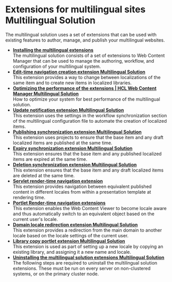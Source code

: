 # Extensions for multilingual sites Multilingual Solution

The multilingual solution uses a set of extensions that can be used with existing features to author, manage, and publish your multilingual websites.

-   **[Installing the multilingual extensions](../wcm/wcm_mls_install.md)**  
The multilingual solution consists of a set of extensions to Web Content Manager that can be used to manage the authoring, workflow, and configuration of your multilingual system.
-   **[Edit-time navigation creation extension Multilingual Solution](../wcm/wcm_mls_ext_nav.md)**  
This extension provides a way to change between localizations of the same item and to create new items in localized libraries.
-   **[Optimizing the performance of the extensions \| HCL Web Content Manager Multilingual Solution](../wcm/wcm_mls_optimize.md)**  
How to optimize your system for best performance of the multilingual solution.
-   **[Update notification extension Multilingual Solution](../wcm/wcm_mls_ext_update.md)**  
This extension uses the settings in the workflow synchronization section of the multilingual configuration file to automate the creation of localized items.
-   **[Publishing synchronization extension Multilingual Solution](../wcm/wcm_mls_ext_publish.md)**  
This extension uses projects to ensure that the base item and any draft localized items are published at the same time.
-   **[Expiry synchronization extension Multilingual Solution](../wcm/wcm_mls_ext_expire.md)**  
This extension ensures that the base item and any published localized items are expired at the same time.
-   **[Deletion synchronization extension Multilingual Solution](../wcm/wcm_mls_ext_delete.md)**  
This extension ensures that the base item and any draft localized items are deleted at the same time.
-   **[Servlet render-time navigation extension](../wcm/wcm_mls_ext_servlet.md)**  
This extension provides navigation between equivalent published content in different locales from within a presentation template at rendering time.
-   **[Portlet Render-time navigation extensions](../wcm/wcm_mls_ext_portlet.md)**  
This extension enables the Web Content Viewer to become locale aware and thus automatically switch to an equivalent object based on the current user's locale.
-   **[Domain locale redirection extension Multilingual Solution](../wcm/wcm_mls_ext_domain.md)**  
This extension provides a redirection from the main domain to another locale based on the locale settings of the current user.
-   **[Library copy portlet extension Multilingual Solution](../wcm/wcm_mls_ext_library.md)**  
This extension is used as part of setting up a new locale by copying an existing library, and assigning it a new name and locale.
-   **[Uninstalling the multilingual solution extensions Multilingual Solution](../wcm/wcm_mls_uninstall.md)**  
The following steps are required to uninstall the multilingual solution extensions. These must be run on every server on non-clustered systems, or on the primary cluster node.


